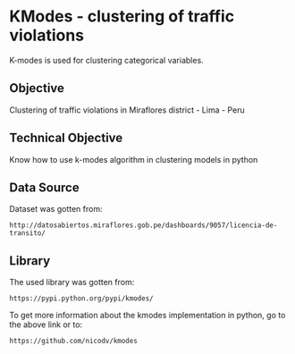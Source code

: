KModes - clustering of traffic violations
==========================================

K-modes is used for clustering categorical variables.

## Objective

Clustering of traffic violations in Miraflores district - Lima - Peru

## Technical Objective
Know how to use k-modes algorithm in clustering models in python

## Data Source

Dataset was gotten from:                    

    http://datosabiertos.miraflores.gob.pe/dashboards/9057/licencia-de-transito/

## Library

The used library was gotten from:

    https://pypi.python.org/pypi/kmodes/

To get more information about the kmodes implementation in python, go to the above link or to: 

    https://github.com/nicodv/kmodes